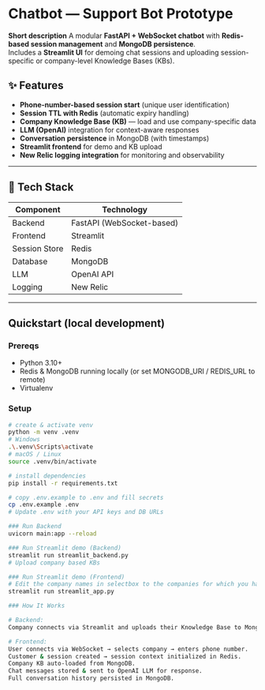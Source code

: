 # Chatbot — Support Bot Prototype

**Short description**
A modular **FastAPI + WebSocket chatbot** with **Redis-based session management** and **MongoDB persistence**.  
Includes a **Streamlit UI** for demoing chat sessions and uploading session-specific or company-level Knowledge Bases (KBs).

## ✨ Features

- **Phone-number-based session start** (unique user identification)
- **Session TTL with Redis** (automatic expiry handling)
- **Company Knowledge Base (KB)** — load and use company-specific data
- **LLM (OpenAI)** integration for context-aware responses
- **Conversation persistence** in MongoDB (with timestamps)
- **Streamlit frontend** for demo and KB upload
- **New Relic logging integration** for monitoring and observability

---

## 🧰 Tech Stack

| Component | Technology |
|------------|-------------|
| Backend | FastAPI (WebSocket-based) |
| Frontend | Streamlit |
| Session Store | Redis |
| Database | MongoDB |
| LLM | OpenAI API |
| Logging | New Relic |

---

## Quickstart (local development)

### Prereqs
- Python 3.10+ 
- Redis & MongoDB running locally (or set MONGODB_URI / REDIS_URL to remote)
- Virtualenv

### Setup
```bash
# create & activate venv
python -m venv .venv
# Windows
.\.venv\Scripts\activate
# macOS / Linux
source .venv/bin/activate

# install dependencies
pip install -r requirements.txt

# copy .env.example to .env and fill secrets
cp .env.example .env
# Update .env with your API keys and DB URLs

### Run Backend
uvicorn main:app --reload

### Run Streamlit demo (Backend)
streamlit run streamlit_backend.py
# Upload company based KBs

### Run Streamlit demo (Frontend)
# Edit the company names in selectbox to the companies for which you have uploaded KBs
streamlit run streamlit_app.py

### How It Works

# Backend:
Company connects via Streamlit and uploads their Knowledge Base to Mongo DB

# Frontend:
User connects via WebSocket → selects company → enters phone number.
Customer & session created → session context initialized in Redis.
Company KB auto-loaded from MongoDB.
Chat messages stored & sent to OpenAI LLM for response.
Full conversation history persisted in MongoDB.
